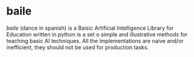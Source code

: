 # baile
*baile* (dance in spanish) is a Baisic Artificial Intelligence Library for Education written in python  is a set o simple and illustrative methods for teaching basic AI techniques. All the implementations are naive and/or inefficient, they should not be used for production tasks.
